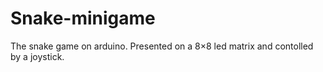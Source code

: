# Snake-minigame
The snake game on arduino. Presented on a 8×8 led matrix and contolled by a joystick.
